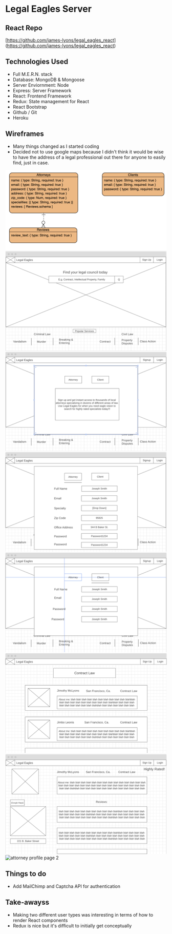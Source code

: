 # Legal Eagles Server

## React Repo
[https://github.com/james-lyons/legal_eagles_react] (https://github.com/james-lyons/legal_eagles_react)

## Technologies Used
- Full M.E.R.N. stack
- Database: MongoDB & Mongoose
- Server Enviornment: Node
- Express: Server Framework
- React: Frontend Framework
- Redux: State management for React
- React Bootstrap
- Github / Git
- Heroku

## Wireframes
- Many things changed as I started coding
- Decided not to use google maps because I didn't think it would be wise to have the address of a legal professional out there for anyone to easily find, just in case.

![ERD](./Wireframes/ERD.png)
![landing page](./Wireframes/wireframe_1.png)
![register modal](./Wireframes/wireframe_2.png)
![attorney register modal](./Wireframes/wireframe_3.png)
![client register modal](./Wireframes/wireframe_4.png)
![attorney search page](./Wireframes/wireframe_5.png)
![attorney profile page 1](./Wireframes/wireframe_6.png)
![attorney profile page 2](./Wirefranes/wireframe_7.png)

## Things to do
- Add MailChimp and Captcha API for authentication

## Take-awayss
- Making two different user types was interesting in terms of how to render React components
- Redux is nice but it's difficult to initially get conceptually